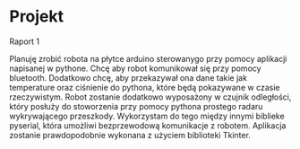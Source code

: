 # Projekt
Raport 1

Planuję zrobić robota na płytce arduino sterowanygo przy pomocy aplikacji napisanej w pythone. Chcę aby robot komunikował się przy pomocy bluetooth. Dodatkowo chcę, aby przekazywał ona dane takie jak temperature oraz ciśnienie do pythona, które będą pokazywane w czasie rzeczywistym. Robot zostanie dodatkowo wyposażony w czujnik odległości, który posłuży do stoworzenia przy pomocy pythona prostego radaru wykrywającego przeszkody. Wykorzystam do tego między innymi biblieke pyserial, która umożliwi bezprzewodową komunikacje z robotem. Aplikacja zostanie prawdopodobnie wykonana z użyciem biblioteki Tkinter. 